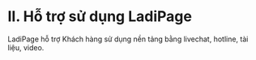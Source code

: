 # II. Hỗ trợ sử dụng LadiPage

LadiPage hỗ trợ Khách hàng sử dụng nền tảng bằng livechat, hotline, tài liệu, video.
